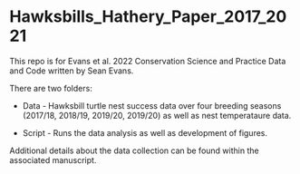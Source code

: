 # Hawksbills_Hathery_Paper_2017_2021
This repo is for Evans et al. 2022 Conservation Science and Practice Data and Code written by Sean Evans.

There are two folders:

* Data - Hawksbill turtle nest success data over four breeding seasons (2017/18, 2018/19, 2019/20, 2019/20) as well as nest temperataure data.

* Script - Runs the data analysis as well as development of figures.


Additional details about the data collection can be found within the associated manuscript.
